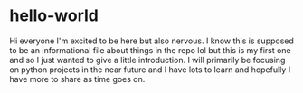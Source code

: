 # hello-world
Hi everyone I'm excited to be here but also nervous. I know this is supposed to be an informational file about things in the repo lol but this is my first one and so I just wanted to give a little introduction. I will primarily be focusing on python projects in the near future and I have lots to learn and hopefully I have more to share as time goes on.
